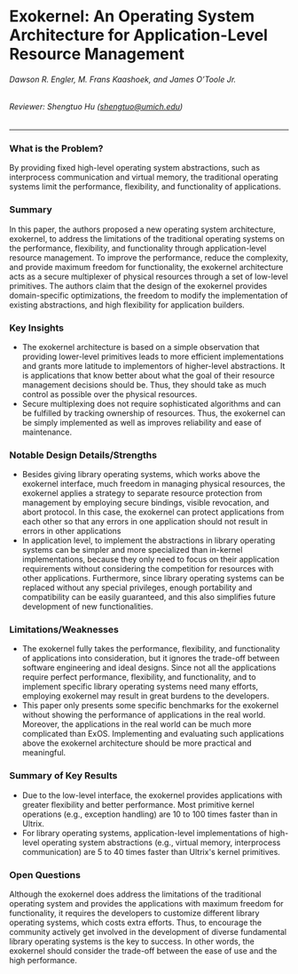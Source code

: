 Exokernel: An Operating System Architecture for Application-Level Resource Management
===

###### Dawson R. Engler, M. Frans Kaashoek, and James O’Toole Jr.

###### Reviewer: Shengtuo Hu (shengtuo@umich.edu)

---

### What is the Problem?

By providing fixed high-level operating system abstractions, such as interprocess communication and virtual memory, the traditional operating systems limit the performance, flexibility, and functionality of applications.

### Summary

In this paper, the authors proposed a new operating system architecture, exokernel, to address the limitations of the traditional operating systems on the performance, flexibility, and functionality through application-level resource management. To improve the performance, reduce the complexity, and provide maximum freedom for functionality, the exokernel architecture acts as a secure multiplexer of physical resources through a set of low-level primitives. The authors claim that the design of the exokernel provides domain-specific optimizations, the freedom to modify the implementation of existing abstractions, and high flexibility for application builders.

### Key Insights

- The exokernel architecture is based on a simple observation that providing lower-level primitives leads to more efficient implementations and grants more latitude to implementors of higher-level abstractions. It is applications that know better about what the goal of their resource management decisions should be. Thus, they should take as much control as possible over the physical resources.
- Secure multiplexing does not require sophisticated algorithms and can be fulfilled by tracking ownership of resources. Thus, the exokernel can be simply implemented as well as improves reliability and ease of maintenance.

### Notable Design Details/Strengths

- Besides giving library operating systems, which works above the exokernel interface, much freedom in managing physical resources, the exokernel applies a strategy to separate resource protection from management by employing secure bindings, visible revocation, and abort protocol. In this case, the exokernel can protect applications from each other so that any errors in one application should not result in errors in other applications
- In application level, to implement the abstractions in library operating systems can be simpler and more specialized than in-kernel implementations, because they only need to focus on their application requirements without considering the competition for resources with other applications. Furthermore, since library operating systems can be replaced without any special privileges, enough portability and compatibility can be easily guaranteed, and this also simplifies future development of new functionalities.

### Limitations/Weaknesses

- The exokernel fully takes the performance, flexibility, and functionality of applications into consideration, but it ignores the trade-off between software engineering and ideal designs. Since not all the applications require perfect performance, flexibility, and functionality, and to implement specific library operating systems need many efforts, employing exokernel may result in great burdens to the developers.
- This paper only presents some specific benchmarks for the exokernel without showing the performance of applications in the real world. Moreover, the applications in the real world can be much more complicated than ExOS. Implementing and evaluating such applications above the exokernel architecture should be more practical and meaningful.

### Summary of Key Results

- Due to the low-level interface, the exokernel provides applications with greater flexibility and better performance. Most primitive kernel operations (e.g., exception handling) are 10 to 100 times faster than in Ultrix.
- For library operating systems, application-level implementations of high-level operating system abstractions (e.g., virtual memory, interprocess communication) are 5 to 40 times faster than Ultrix's kernel primitives.

### Open Questions

Although the exokernel does address the limitations of the traditional operating system and provides the applications with maximum freedom for functionality, it requires the developers to customize different library operating systems, which costs extra efforts. Thus, to encourage the community actively get involved in the development of diverse fundamental library operating systems is the key to success. In other words, the exokernel should consider the trade-off between the ease of use and the high performance.
